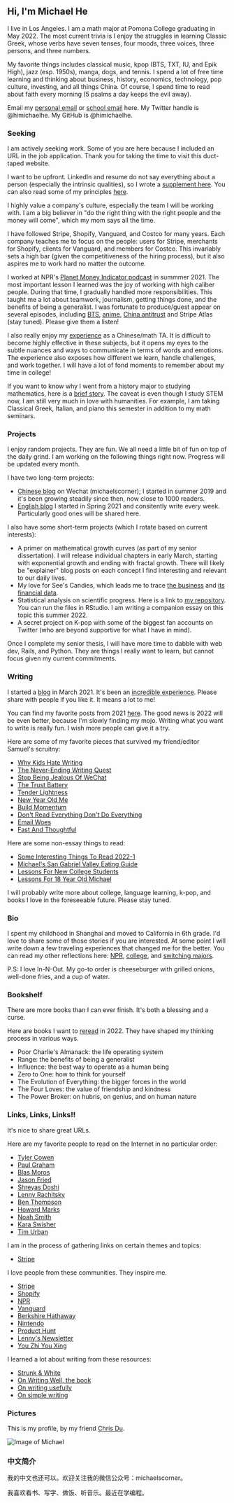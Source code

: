 ## Hi, I'm Michael He

I live in Los Angeles. I am a math major at Pomona College graduating in May 2022. The most current trivia is I enjoy the struggles in learning Classic Greek, whose verbs have seven tenses, four moods, three voices, three persons, and three numbers. 

My favorite things includes classical music, kpop (BTS, TXT, IU, and Epik High), jazz (esp. 1950s), manga, dogs, and tennis. I spend a lot of free time learning and thinking about business, history, economics, technology, pop culture, investing, and all things China. Of course, I spend time to read about faith every morning (5 psalms a day keeps the evil away).

Email my [personal email](mailto:michaelhe@hey.com) or [school email](mailto:young.he@pomona.edu) here. My Twitter handle is @himichaelhe. My GitHub is @himichaelhe.

### Seeking 

I am actively seeking work. Some of you are here because I included an URL in the job application. Thank you for taking the time to visit this duct-taped website. 

I want to be upfront. LinkedIn and resume do not say everything about a person (especially the intrinsic qualities), so I wrote a [supplement here](https://michaelhe.me/jobsearch). You can also read some of my principles [here](https://michaelhe.me/lifemanual).

I highly value a company's culture, especially the team I will be working with. I am a big believer in "do the right thing with the right people and the money will come", which my mom says all the time. 

I have followed Stripe, Shopify, Vanguard, and Costco for many years. Each company teaches me to focus on the people: users for Stripe, merchants for Shopify, clients for Vanguard, and members for Costco. This invariably sets a high bar (given the competitiveness of the hiring process), but it also aspires me to work hard no matter the outcome.

I worked at NPR's [Planet Money Indicator podcast](https://michaelhe.me/pmi) in summmer 2021. The most important lesson I learned was the joy of working with high caliber people. During that time, I gradually handled more responsibilities. This taught me a lot about teamwork, journalism, getting things done, and the benefits of being a generalist. I was fortunate to produce/guest appear on several episodes, including [BTS](https://www.npr.org/2021/07/28/1021968141/bts-the-band-that-moves-the-economy), [anime](https://www.npr.org/2021/09/30/1042060699/japanese-anime-made-in-china), [China antitrust](https://www.npr.org/2021/08/25/1031074795/chinas-big-tech-crackdown) and Stripe Atlas (stay tuned). Please give them a listen!

I also really enjoy my [experience](https://michaelhe.me/pomonata) as a Chinese/math TA. It is difficult to become highly effective in these subjects, but it opens my eyes to the subtle nuances and ways to communicate in terms of words and emotions. The experience also exposes how different we learn, handle challenges, and work together. I will have a lot of fond moments to remember about my time in college!

If you want to know why I went from a history major to studying mathematics, here is a [brief story](https://michaelhe.me/switchingmajor). The caveat is even though I study STEM now, I am still very much in love with humanities. For example, I am taking Classical Greek, Italian, and piano this semester in addition to my math seminars.

### Projects

I enjoy random projects. They are fun. We all need a little bit of fun on top of the daily grind. I am working on the following things right now. Progress will be updated every month. 

I have two long-term projects:
* [Chinese blog](https://mp.weixin.qq.com/s?__biz=MzIxMzg5Mjk0Mg==&mid=2247484627&idx=1&sn=ab016fed61e0c77cca82fbcdf51387c4&chksm=97aeaef2a0d927e40c0c108c7d2a1722107e82b605f2e0519822e06feb21bcb53658b2f9bbb1&token=470111712&lang=zh_CN#rd) on Wechat (michaelscorner); I started in summer 2019 and it's been growing steadily since then, now close to 1000 readers. 
* [English blog](https://world.hey.com/michaelhe/) I started in Spring 2021 and consitently write every week. Particularly good ones will be shared here.

I also have some short-term projects (which I rotate based on current interests): 
* A primer on mathematical growth curves (as part of my senior dissertation). I will release individual chapters in early March, starting with exponential growth and ending with fractal growth. There will likely be "explainer" blog posts on each concept I find interesting and relevant to our daily lives.
* My love for See's Candies, which leads me to trace [the business](https://docs.google.com/document/d/1lO9OGr2hqQ3SiGpks5O6u4NkhbVFXdFY8bTdbTu3lEQ/edit?usp=sharing) and [its financial data](https://docs.google.com/spreadsheets/d/12RgKTHFlFf_Bj8IS3gGPwYSwxKyI41M6c7fYyZ78phQ/edit?usp=sharing). 
* Statistical analysis on scientific progress. Here is a link to [my repository](https://github.com/himichaelhe/citationgames). You can run the files in RStudio. I am writing a companion essay on this topic this summer 2022.
* A secret project on K-pop with some of the biggest fan accounts on Twitter (who are beyond supportive for what I have in mind).

Once I complete my senior thesis, I will have more time to dabble with web dev, Rails, and Python. They are things I really want to learn, but cannot focus given my current commitments.

### Writing

I started a [blog](https://world.hey.com/michaelhe/) in March 2021. It's been an [incredible experience](https://world.hey.com/michaelhe/240-days-later-5280bc41). Please share with people if you like it. It means a lot to me!

You can find my favorite posts from 2021 [here](https://world.hey.com/michaelhe/2021-top-posts-68f6875f). The good news is 2022 will be even better, because I'm slowly finding my mojo. Writing what you want to write is really fun. I wish more people can give it a try. 

Here are some of my favorite pieces that survived my friend/editor Samuel's scruitny: 

* [Why Kids Hate Writing](https://world.hey.com/michaelhe/why-kids-hate-writing-0df7b6ad)
* [The Never-Ending Writing Quest](https://world.hey.com/michaelhe/the-never-ending-writing-quest-6fed781f)
* [Stop Being Jealous Of WeChat](https://michaelhe.me/wechat)
* [The Trust Battery](https://michaelhe.me/trustbattery)
* [Tender Lightness](https://michaelhe.me/tender)
* [New Year Old Me](https://michaelhe.me/oldme)
* [Build Momentum](https://world.hey.com/michaelhe/build-momentum-ab789180)
* [Don't Read Everything Don't Do Everything](https://world.hey.com/michaelhe/don-t-read-everything-don-t-do-everything-b60c7ebb)
* [Email Woes](https://world.hey.com/michaelhe/email-woes-4afe7342)
* [Fast And Thoughtful](https://world.hey.com/michaelhe/fast-and-thoughtful-aa453b11)

Here are some non-essay things to read:
* [Some Interesting Things To Read 2022-1](https://world.hey.com/michaelhe/some-things-to-read-2022-1-22d12316)
* [Michael's San Gabriel Valley Eating Guide](https://michaelhe.me/626)
* [Lessons For New College Students](https://michaelhe.me/firstyear)
* [Lessons For 18 Year Old Michael](https://michaelhe.me/collegelessons)

I will probably write more about college, language learning, k-pop, and books I love in the foreseeable future. Please stay tuned.

### Bio

I spent my childhood in Shanghai and moved to California in 6th grade. I'd love to share some of those stories if you are interested. At some point I will write down a few traveling experiences that changed me for the better. You can read my other reflections here: [NPR](https://michaelhe.me/pmi), [college](https://michaelhe.me/pomonata), and [switching majors](https://michaelhe.me/switchingmajor). 

P.S: I love In-N-Out. My go-to order is cheeseburger with grilled onions, well-done fries, and a cup of water. 

### Bookshelf

There are more books than I can ever finish. It's both a blessing and a curse. 

Here are books I want to [reread](https://world.hey.com/michaelhe/start-rereading-38c867e9) in 2022. They have shaped my thinking process in various ways.

* Poor Charlie's Almanack: the life operating system
* Range: the benefits of being a generalist
* Influence: the best way to operate as a human being
* Zero to One: how to think for yourself
* The Evolution of Everything: the bigger forces in the world
* The Four Loves: the value of friendship and kindness
* The Power Broker: on hubris, on genius, and on human nature

### Links, Links, Links!!

It's nice to share great URLs. 

Here are my favorite people to read on the Internet in no particular order: 

* [Tyler Cowen](https://marginalrevolution.com/)
* [Paul Graham](http://paulgraham.com/articles.html)
* [Blas Moros](https://blas.com/)
* [Jason Fried](https://world.hey.com/jason)
* [Shreyas Doshi](https://twitter.com/shreyas)
* [Lenny Rachitsky](https://www.lennysnewsletter.com/)
* [Ben Thompson](https://stratechery.com/)
* [Howard Marks](https://www.oaktreecapital.com/insights/howard-marks-memos/)
* [Noah Smith](https://noahpinion.substack.com/)
* [Kara Swisher](https://www.nytimes.com/column/kara-swisher)
* [Tim Urban](https://waitbutwhy.com/)

I am in the process of gathering links on certain themes and topics:
* [Stripe](https://world.hey.com/michaelhe/collection-on-stripe-b45f4273)

I love people from these communities. They inspire me.
* [Stripe](https://stripe.com/)
* [Shopify](https://www.shopify.com/)
* [NPR](https://www.npr.org/)
* [Vanguard](https://investor.vanguard.com/home)
* [Berkshire Hathaway](https://berkshirehathaway.com/)
* [Nintendo](https://www.nintendo.co.jp/)
* [Product Hunt](https://www.producthunt.com/)
* [Lenny's Newsletter](https://www.lennysnewsletter.com/)
* [You Zhi You Xing](https://youzhiyouxing.cn/)

I learned a lot about writing from these resources:
* [Strunk & White](http://www.jlakes.org/ch/web/The-elements-of-style.pdf)
* [On Writing Well, the book](https://www.amazon.com/Writing-Well-Classic-Guide-Nonfiction/dp/0060891548)
* [On writing usefully](http://paulgraham.com/useful.html)
* [On simple writing](http://paulgraham.com/simply.html)

### Pictures

This is my profile, by my friend [Chris Du](https://chrisdu.me/).

![Image of Michael](https://github.com/himichaelh/himichaelh.github.io/blob/main/michael_he.jpeg?raw=true)

### 中文简介

我的中文也还可以。欢迎关注我的微信公众号：michaelscorner。

我喜欢看书、写字、做饭、听音乐。最近在学编程。
